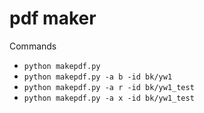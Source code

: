 # pdf maker
Commands
- `python makepdf.py`
- `python makepdf.py -a b -id bk/yw1`
- `python makepdf.py -a r -id bk/yw1_test`
- `python makepdf.py -a x -id bk/yw1_test`